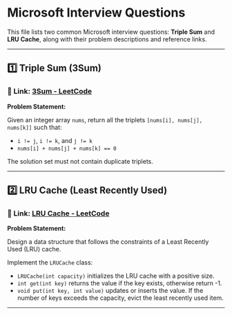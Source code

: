 # Microsoft Interview Questions

This file lists two common Microsoft interview questions: **Triple Sum** and **LRU Cache**, along with their problem descriptions and reference links.

---

## 1️⃣ Triple Sum (3Sum)

### 🔗 Link: [3Sum - LeetCode](https://leetcode.com/problems/3sum/)

**Problem Statement:**

Given an integer array `nums`, return all the triplets `[nums[i], nums[j], nums[k]]` such that:

- `i != j`, `i != k`, and `j != k`
- `nums[i] + nums[j] + nums[k] == 0`

The solution set must not contain duplicate triplets.

---

## 2️⃣ LRU Cache (Least Recently Used)

### 🔗 Link: [LRU Cache - LeetCode](https://leetcode.com/problems/lru-cache/)

**Problem Statement:**

Design a data structure that follows the constraints of a Least Recently Used (LRU) cache.

Implement the `LRUCache` class:

- `LRUCache(int capacity)` initializes the LRU cache with a positive size.
- `int get(int key)` returns the value if the key exists, otherwise return -1.
- `void put(int key, int value)` updates or inserts the value. If the number of keys exceeds the capacity, evict the least recently used item.

---
